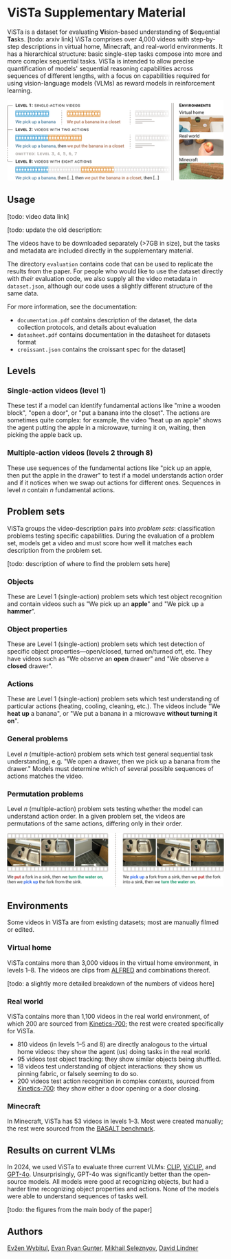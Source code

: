 # ViSTa Supplementary Material

ViSTa is a dataset for evaluating <b>Vi</b>sion-based understanding of <b>S</b>equential <b>Ta</b>sks.
[todo: arxiv link]
ViSTa comprises over 4,000 videos with step-by-step descriptions in virtual home, Minecraft, and real-world environments.
It has a hierarchical structure: basic single-step tasks compose into more and more complex sequential tasks.
ViSTa is intended to allow precise quantification of models' sequential reasoning capabilities across sequences of different lengths,
with a focus on capabilities required for using vision-language models (VLMs) as reward models in reinforcement learning.

![Level 1 of ViSTa has videos containing a single action, like "We pick up a banana" or "We put a banana in a closet"; Level 2 has videos of two actions in sequence, like "We pick up a banana, then we put the banana in a closet"; this continues through Level 8, which has videos of sequences of eight actions, like "We pick up a banana, then [...], then we put the banana in a closet, then [...]".](./.assets/dataset_overview.png?raw=true)

## Usage

[todo: video data link]

[todo: update the old description:


The videos have to be downloaded separately (>7GB in size), but the tasks and metadata are included directly in the supplementary material. 

The directory `evaluation` contains code that can be used to replicate the results from the paper. For people who would like to use the dataset directly with _their_ evaluation code, we also supply all the video metadata in `dataset.json`, although our code uses a slightly different structure of the same data.

For more information, see the documentation:

- `documentation.pdf` contains description of the dataset, the data collection protocols, and details about evaluation
- `datasheet.pdf` contains documentation in the datasheet for datasets format
- `croissant.json` contains the croissant spec for the dataset]


## Levels
### Single-action videos (level 1)
These test if a model can identify fundamental actions like "mine a wooden block", "open a door", or "put a banana into the closet". 
The actions are sometimes quite complex: for example, the video "heat up an apple" shows the agent putting the apple in a microwave, turning it on, waiting, then picking the apple back up.

### Multiple-action videos (levels 2 through 8)
These use sequences of the fundamental actions like "pick up an apple, then put the apple in the drawer" to test if a model understands action order and if it notices when we swap out actions for different ones.
Sequences in level $n$ contain $n$ fundamental actions.


## Problem sets

ViSTa groups the video-description pairs into <i>problem sets</i>: classification problems testing specific capabilities.
During the evaluation of a problem set, models get a video and must score how well it matches each description from the problem set.

[todo: description of where to find the problem sets here]

### Objects
These are Level 1 (single-action) problem sets which test object recognition and contain videos such as "We pick up an <b>apple</b>" and "We pick up a <b>hammer</b>".

### Object properties
These are Level 1 (single-action) problem sets which test detection of specific object properties—open/closed, turned on/turned off, etc.
They have videos such as "We observe an <b>open</b> drawer" and "We observe a <b>closed</b> drawer".


### Actions
These are Level 1 (single-action) problem sets which test understanding of particular actions (heating, cooling, cleaning, etc.).
The videos include "We <b>heat up</b> a banana", or "We put a banana in a microwave <b>without turning it on</b>".


### General problems
Level $n$ (multiple-action) problem sets which test general sequential task understanding, e.g. "We open a drawer, then we pick up a banana from the drawer."
Models must determine which of several possible sequences of actions matches the video.

### Permutation problems

Level $n$ (multiple-action) problem sets testing whether the model can understand action order. 
In a given problem set, the videos are permutations of the same actions, differing only in their order. 

![An example problem set for action-order understanding in ViSTa: two videos which have the same actions in different orders. In this case, the video descriptions are "We put a fork in a sink, then we turn the water on, then we pick up the fork from the sink" and "We pick up a fork from a sink, then we put the fork into a sink, then we turn the water on".](./.assets/problem_set.png?raw=true)

## Environments

Some videos in ViSTa are from existing datasets; most are manually filmed or edited. 

### Virtual home
ViSTa contains more than 3,000 videos in the virtual home environment, in levels 1–8.
The videos are clips from [ALFRED](https://github.com/askforalfred/alfred) and combinations thereof.

[todo: a slightly more detailed breakdown of the numbers of videos here]

### Real world
ViSTa contains more than 1,100 videos in the real world environment, of which 200 are sourced from [Kinetics-700](https://github.com/cvdfoundation/kinetics-dataset); the rest were created specifically for ViSTa.

* 810 videos (in levels 1–5 and 8) are directly analogous to the virtual home videos: they show the agent (us) doing tasks in the real world.
* 95 videos test object tracking: they show similar objects being shuffled.
* 18 videos test understanding of object interactions: they show us pinning fabric, or falsely seeming to do so.
* 200 videos test action recognition in complex contexts, sourced from [Kinetics-700](https://github.com/cvdfoundation/kinetics-dataset): they show either a door opening or a door closing.

### Minecraft
In Minecraft, ViSTa has 53 videos in levels 1–3.
Most were created manually; the rest were sourced from the [BASALT benchmark](https://github.com/minerllabs/basalt-benchmark).


## Results on current VLMs

In 2024, we used ViSTa to evaluate three current VLMs: [CLIP](https://github.com/openai/CLIP), [ViCLIP](https://github.com/OpenGVLab/InternVideo/tree/main), and [GPT-4o](https://openai.com/index/hello-gpt-4o/).
Unsurprisingly, GPT-4o was significantly better than the open-source models.
All models were good at recognizing objects, but had a harder time recognizing object properties and actions.
None of the models were able to understand sequences of tasks well.

[todo: the figures from the main body of the paper]

## Authors

[Evžen Wybitul](https://github.com/Eugleo), [Evan Ryan Gunter](https://github.com/evgunter), [Mikhail Seleznyov](https://github.com/Dont-Care-Didnt-Ask), [David Lindner](https://github.com/david-lindner)